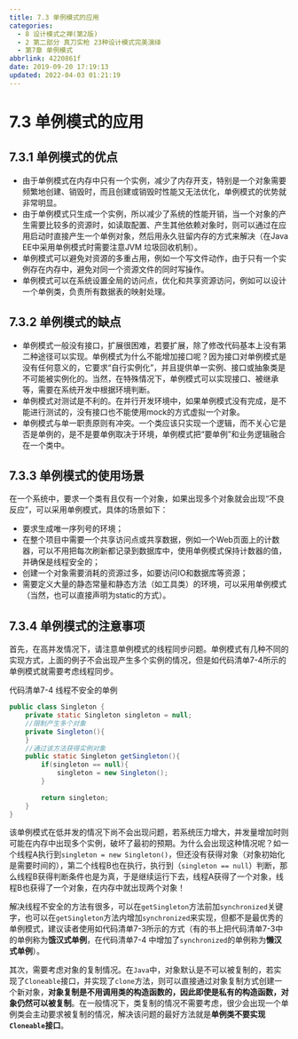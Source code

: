 ```yaml
---
title: 7.3 单例模式的应用
categories: 
  - 8 设计模式之禅(第2版)
  - 2 第二部分 真刀实枪 23种设计模式完美演绎
  - 第7章 单例模式
abbrlink: 4220861f
date: 2019-09-20 17:19:13
updated: 2022-04-03 01:21:19
---
```

# 7.3 单例模式的应用 #
## 7.3.1 单例模式的优点
- 由于单例模式在内存中只有一个实例，减少了内存开支，特别是一个对象需要频繁地创建、销毁时，而且创建或销毁时性能又无法优化，单例模式的优势就非常明显。
- 由于单例模式只生成一个实例，所以减少了系统的性能开销，当一个对象的产生需要比较多的资源时，如读取配置、产生其他依赖对象时，则可以通过在应用启动时直接产生一个单例对象，然后用永久驻留内存的方式来解决（在Java EE中采用单例模式时需要注意JVM 垃圾回收机制）。
- 单例模式可以避免对资源的多重占用，例如一个写文件动作，由于只有一个实例存在内存中，避免对同一个资源文件的同时写操作。
- 单例模式可以在系统设置全局的访问点，优化和共享资源访问，例如可以设计一个单例类，负责所有数据表的映射处理。

## 7.3.2 单例模式的缺点
- 单例模式一般没有接口，扩展很困难，若要扩展，除了修改代码基本上没有第二种途径可以实现。单例模式为什么不能增加接口呢？因为接口对单例模式是没有任何意义的，它要求“自行实例化”，并且提供单一实例、接口或抽象类是不可能被实例化的。当然，在特殊情况下，单例模式可以实现接口、被继承等，需要在系统开发中根据环境判断。
- 单例模式对测试是不利的。在并行开发环境中，如果单例模式没有完成，是不能进行测试的，没有接口也不能使用mock的方式虚拟一个对象。
- 单例模式与单一职责原则有冲突。一个类应该只实现一个逻辑，而不关心它是否是单例的，是不是要单例取决于环境，单例模式把“要单例”和业务逻辑融合在一个类中。

## 7.3.3 单例模式的使用场景
在一个系统中，要求一个类有且仅有一个对象，如果出现多个对象就会出现“不良反应”，可以采用单例模式，具体的场景如下：
- 要求生成唯一序列号的环境；
- 在整个项目中需要一个共享访问点或共享数据，例如一个Web页面上的计数器，可以不用把每次刷新都记录到数据库中，使用单例模式保持计数器的值，并确保是线程安全的；
- 创建一个对象需要消耗的资源过多，如要访问IO和数据库等资源；
- 需要定义大量的静态常量和静态方法（如工具类）的环境，可以采用单例模式（当然，也可以直接声明为static的方式）。

## 7.3.4 单例模式的注意事项
首先，在高并发情况下，请注意单例模式的线程同步问题。单例模式有几种不同的实现方式，上面的例子不会出现产生多个实例的情况，但是如代码清单7-4所示的单例模式就需要考虑线程同步。

代码清单7-4 线程不安全的单例
```java
public class Singleton {
    private static Singleton singleton = null;
    //限制产生多个对象
    private Singleton(){
    }
    //通过该方法获得实例对象
    public static Singleton getSingleton(){
        if(singleton == null){
            singleton = new Singleton();
        }
        
        return singleton;
    }
}
```

该单例模式在低并发的情况下尚不会出现问题，若系统压力增大，并发量增加时则可能在内存中出现多个实例，破坏了最初的预期。为什么会出现这种情况呢？如一个线程A执行到`singleton = new Singleton()`，但还没有获得对象（对象初始化是需要时间的），第二个线程B也在执行，执行到（`singleton == null`）判断，那么线程B获得判断条件也是为真，于是继续运行下去，线程A获得了一个对象，线程B也获得了一个对象，在内存中就出现两个对象！

解决线程不安全的方法有很多，可以在`getSingleton`方法前加`synchronized`关键字，也可以在`getSingleton`方法内增加`synchronized`来实现，但都不是最优秀的单例模式，建议读者使用如代码清单7-3所示的方式（有的书上把代码清单7-3中的单例称为**饿汉式单例**，在代码清单7-4 中增加了`synchronized`的单例称为**懒汉式单例**）。

其次，需要考虑对象的复制情况。在`Java`中，对象默认是不可以被复制的，若实现了`Cloneable`接口，并实现了`clone`方法，则可以直接通过对象复制方式创建一个新对象，**对象复制是不用调用类的构造函数的，因此即使是私有的构造函数，对象仍然可以被复制**。在一般情况下，类复制的情况不需要考虑，很少会出现一个单例类会主动要求被复制的情况，解决该问题的最好方法就是**单例类不要实现`Cloneable`接口**。
